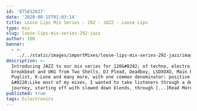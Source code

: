 ```yaml
---
id: '875812627'
date: '2020-08-15T01:03:14'
title: Loose Lips Mix Series - 292 - JAZZ - Loose Lips
type: mix
slug: loose-lips-mix-series-292-jazz
author: 100
banner:
  - >-
    ../../static/images/importMixes/loose-lips-mix-series-292-jazz/image3230.jpeg
description: >-
  Introducing JAZZ to our mix series for 120&#8242; of techno, electro,
  breakbeat and UKG from Two Shells, DJ Plead, Deadboy, LSDXOXO, Main Phase,
  Puglist, K-Lone and many more, with one common denominator: positive energy!
  &#8220;Like most of my mixes, I wanted to take listeners through a deep
  journey, starting off with slowed down blends, through [...]Read More...
published: true
tags: Eclectronics
---
```

